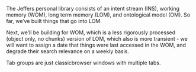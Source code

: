 The Jeffers personal library consists of an intent stream (INS), working memory (WOM), long term memory (LOM), and ontological model (OM). So far, we’ve built things that go into LOM. 

Next, we’ll be building for WOM, which is a less rigorously processed (object only, no chunks) version of LOM, which also is more transient - we will want to assign a date that things were last accessed in the WOM, and degrade their search relevance on a weekly basis.

Tab groups are just classicbrowser windows with multiple tabs.